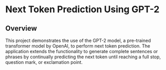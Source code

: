 # Next Token Prediction Using GPT-2

## Overview
This project demonstrates the use of the GPT-2 model, a pre-trained transformer model by OpenAI, to perform next token prediction. 
The application extends the functionality to generate complete sentences or phrases by continually predicting the next token until reaching a full stop, question mark, or exclamation point.



